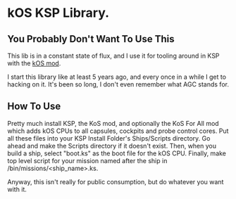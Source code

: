 # kOS KSP Library.

## You Probably Don't Want To Use This ##

This lib is in a constant state of flux, and I use it for tooling around in KSP with the [kOS mod](https://ksp-kos.github.io/KOS/).

I start this library like at least 5 years ago, and every once in a while I get to hacking on it.    It's been so long, I don't even remember what AGC stands for.

## How To Use ##

Pretty much install KSP, the KoS mod, and optionally the KoS For All mod which adds kOS CPUs to all capsules, cockpits and probe control cores.   Put all these files into your KSP Install Folder's Ships/Scripts directory.  Go ahead and make the Scripts directory if it doesn't exist.    Then, when you build a ship, select "boot.ks" as the boot file for the kOS CPU.   Finally, make top level script for your mission named after the ship in /bin/missions/\<ship\_name\>.ks.

Anyway, this isn't really for public consumption, but do whatever you want with it.
